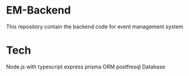 # EM-Backend
This repository contain the backend code for event management system
# Tech
Node.js with typescript
express
prisma ORM
postfresql Database
